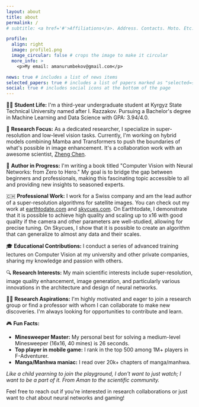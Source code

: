 ```yaml
---
layout: about
title: about
permalink: /
# subtitle: <a href='#'>Affiliations</a>. Address. Contacts. Moto. Etc.

profile:
  align: right
  image: profile1.png
  image_circular: false # crops the image to make it circular
  more_info: >
    <p>My email: amanurumbekov@gmail.com</p>

news: true # includes a list of news items
selected_papers: true # includes a list of papers marked as "selected={true}"
social: true # includes social icons at the bottom of the page
---
```


👨‍🎓 **Student Life:**
I'm a third-year undergraduate student at Kyrgyz State Technical University named after I. Razzakov. Pursuing a Bachelor's degree in Machine Learning and Data Science with GPA: 3.94/4.0.

🔬 **Research Focus:**
As a dedicated researcher, I specialize in super-resolution and low-level vision tasks. Currently, I'm working on hybrid models combining Mamba and Transformers to push the boundaries of what's possible in image enhancement. It's a collaboration work with an awesome scientist, [Zheng Chen](https://zhengchen1999.github.io/).

📘 **Author in Progress:**
I'm writing a book titled "Computer Vision with Neural Networks: from Zero to Hero." My goal is to bridge the gap between beginners and professionals, making this fascinating topic accessible to all and providing new insights to seasoned experts.

🇨🇭 **Professional Work:**
I work for a Swiss company and am the lead author of a super-resolution algorithms for satellite images. You can check out my work at [earthtodate.com](https://earthtodate.com) and [skycues.com](https://skycues.com/). On Earthtodate, I demonstrate that it is possible to achieve high quality and scaling up to x16 with good quality if the camera and other parameters are well-studied, allowing for precise tuning. On Skycues, I show that it is possible to create an algorithm that can generalize to almost any data and their scales.

🎓 **Educational Contributions:**
I conduct a series of advanced training lectures on Computer Vision at my university and other private companies, sharing my knowledge and passion with others.

🔍 **Research Interests:**
My main scientific interests include super-resolution, image quality enhancement, image generation, and particularly various innovations in the architecture and design of neural networks.

👨‍🔬 **Research Aspirations:**
I'm highly motivated and eager to join a research group or find a professor with whom I can collaborate to make new discoveries. I'm always looking for opportunities to contribute and learn.

🎮 **Fun Facts:**

- **Minesweeper Master:** My personal best for solving a medium-level Minesweeper (16x16, 40 mines) is 26 seconds.
- **Top player in mobile game:** I rank in the top 500 among 1M+ players in F-Adventurer.
- **Manga/Manhwa maniac:** I read over 20k+ chapters of manga/manhwa.

*Like a child yearning to join the playground, I don't want to just watch; I want to be a part of it. From Aman to the scientific community.*

Feel free to reach out if you're interested in research collaborations or just want to chat about neural networks and gaming!
